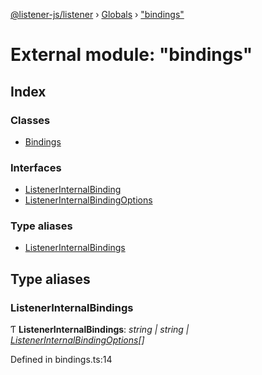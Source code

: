 [@listener-js/listener](../README.md) › [Globals](../globals.md) › ["bindings"](_bindings_.md)

# External module: "bindings"

## Index

### Classes

* [Bindings](../classes/_bindings_.bindings.md)

### Interfaces

* [ListenerInternalBinding](../interfaces/_bindings_.listenerinternalbinding.md)
* [ListenerInternalBindingOptions](../interfaces/_bindings_.listenerinternalbindingoptions.md)

### Type aliases

* [ListenerInternalBindings](_bindings_.md#listenerinternalbindings)

## Type aliases

###  ListenerInternalBindings

Ƭ **ListenerInternalBindings**: *string | string | [ListenerInternalBindingOptions](../interfaces/_bindings_.listenerinternalbindingoptions.md)[]*

Defined in bindings.ts:14

